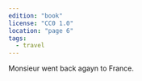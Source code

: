 ```yaml
---
edition: "book"
license: "CC0 1.0"
location: "page 6"
tags:
  - travel
---
```

Monsieur went back agayn to France.
